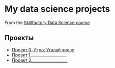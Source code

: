 # My data science projects
From the [Skillfactory Data Science course](https://skillfactory.ru/data-scientist)

## Проекты

* [Проект 0. Игра: Угадай число](https://github.com/Graman09/an_data-science/tree/main/project_0)
* [ Проект 1.__________________](_______)
* [ Проект 2.__________________](_______)
